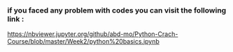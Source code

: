 ### if you faced any problem with codes you can visit the following link : 




https://nbviewer.jupyter.org/github/abd-mo/Python-Crach-Course/blob/master/Week2/python%20basics.ipynb
